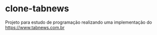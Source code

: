 # clone-tabnews
Projeto para estudo de programação realizando uma implementação do https://www.tabnews.com.br
